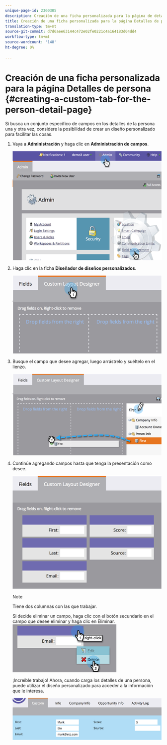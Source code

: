 ```yaml
---
unique-page-id: 2360305
description: Creación de una ficha personalizada para la página de detalles de la persona - Documentos de marketing - Documentación del producto
title: Creación de una ficha personalizada para la página Detalles de persona
translation-type: tm+mt
source-git-commit: d7d6aee63144c472e02fe0221c4a164183d04dd4
workflow-type: tm+mt
source-wordcount: '148'
ht-degree: 0%

---
```



# Creación de una ficha personalizada para la página Detalles de persona {#creating-a-custom-tab-for-the-person-detail-page}

Si busca un conjunto específico de campos en los detalles de la persona una y otra vez, considere la posibilidad de crear un diseño personalizado para facilitar las cosas.

1. Vaya a **Administración** y haga clic en **Administración de campos**.

   ![](assets/image2014-9-16-16-3a41-3a41.png)

1. Haga clic en la ficha **Diseñador de diseños personalizados**.

   ![](assets/image2014-9-16-16-3a41-3a55.png)

1. Busque el campo que desee agregar, luego arrástrelo y suéltelo en el lienzo.

   ![](assets/three-1.png)

1. Continúe agregando campos hasta que tenga la presentación como desee.

   ![](assets/image2014-9-16-16-3a42-3a25.png)

   >[!NOTE]
   >
   >Tiene dos columnas con las que trabajar.

   Si decide eliminar un campo, haga clic con el botón secundario en el campo que desee eliminar y haga clic en Eliminar.
   ![](assets/image2014-9-16-16-3a43-3a56.png)

   ¡Increíble trabajo! Ahora, cuando carga los detalles de una persona, puede utilizar el diseño personalizado para acceder a la información que le interesa.

   ![](assets/six-1.png)

